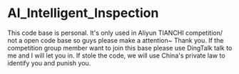# AI_Intelligent_Inspection
This code base is personal. It's only used in Aliyun TIANCHI competition/ not a open code base so guys please make a attention~ Thank you. If the competition group member want to join this base please use DingTalk talk to me and I will let you in. If stole the code, we will use China's private law to identify you and punish you.
